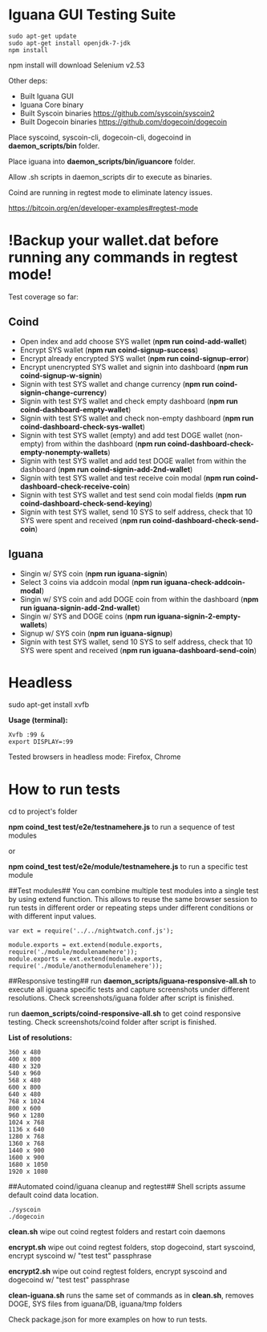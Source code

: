 # Iguana GUI Testing Suite
```
sudo apt-get update
sudo apt-get install openjdk-7-jdk
npm install
```

npm install will download Selenium v2.53

Other deps:
- Built Iguana GUI
- Iguana Core binary
- Built Syscoin binaries https://github.com/syscoin/syscoin2
- Built Dogecoin binaries https://github.com/dogecoin/dogecoin

Place syscoind, syscoin-cli, dogecoin-cli, dogecoind in **daemon_scripts/bin** folder.

Place iguana into **daemon_scripts/bin/iguancore** folder.

Allow .sh scripts in daemon_scripts dir to execute as binaries.

Coind are running in regtest mode to eliminate latency issues.

https://bitcoin.org/en/developer-examples#regtest-mode

# !Backup your wallet.dat before running any commands in regtest mode! #


Test coverage so far:

## Coind ##
- Open index and add choose SYS wallet (**npm run coind-add-wallet**)
- Encrypt SYS wallet (**npm run coind-signup-success**)
- Encrypt already encrypted SYS wallet (**npm run coind-signup-error**)
- Encrypt unencrypted SYS wallet and signin into dashboard (**npm run coind-signup-w-signin**)
- Signin with test SYS wallet and change currency (**npm run coind-signin-change-currency**)
- Signin with test SYS wallet and check empty dashboard (**npm run coind-dashboard-empty-wallet**)
- Signin with test SYS wallet and check non-empty dashboard (**npm run coind-dashboard-check-sys-wallet**)
- Signin with test SYS wallet (empty) and add test DOGE wallet (non-empty) from within the dashboard (**npm run coind-dashboard-check-empty-nonempty-wallets**)
- Signin with test SYS wallet and add test DOGE wallet from within the dashboard (**npm run coind-signin-add-2nd-wallet**)
- Signin with test SYS wallet and test receive coin modal (**npm run coind-dashboard-check-receive-coin**)
- Signin with test SYS wallet and test send coin modal fields (**npm run coind-dashboard-check-send-keying**)
- Signin with test SYS wallet, send 10 SYS to self address, check that 10 SYS were spent and received (**npm run coind-dashboard-check-send-coin**)

## Iguana ##
- Singin w/ SYS coin (**npm run iguana-signin**)
- Select 3 coins via addcoin modal (**npm run iguana-check-addcoin-modal**)
- Singin w/ SYS coin and add DOGE coin from within the dashboard (**npm run iguana-signin-add-2nd-wallet**)
- Singin w/ SYS and DOGE coins (**npm run iguana-signin-2-empty-wallets**)
- Signup w/ SYS coin (**npm run iguana-signup**)
- Signin with test SYS wallet, send 10 SYS to self address, check that 10 SYS were spent and received (**npm run iguana-dashboard-send-coin**)

# Headless #
sudo apt-get install xvfb

**Usage (terminal):**
```
Xvfb :99 &
export DISPLAY=:99
```

Tested browsers in headless mode: Firefox, Chrome

# How to run tests #
cd to project's folder

**npm coind_test test/e2e/testnamehere.js** to run a sequence of test modules

or

**npm coind_test test/e2e/module/testnamehere.js** to run a specific test module

##Test modules##
You can combine multiple test modules into a single test by using extend function. This allows to reuse the same browser session to run tests in different order or repeating steps under different conditions or with different input values.

```
var ext = require('../../nightwatch.conf.js');

module.exports = ext.extend(module.exports, require('./module/modulenamehere'));
module.exports = ext.extend(module.exports, require('./module/anothermodulenamehere'));
```

##Responsive testing##
run **daemon_scripts/iguana-responsive-all.sh** to execute all iguana specific tests and capture screenshots under different resolutions. Check screenshots/iguana folder after script is finished.

run **daemon_scripts/coind-responsive-all.sh** to get coind responsive testing. Check screenshots/coind folder after script is finished.

**List of resolutions:**
```
360 x 480
400 x 800
480 x 320
540 x 960
568 x 480
600 x 800
640 x 480
768 x 1024
800 x 600
960 x 1280
1024 x 768
1136 x 640
1280 x 768
1360 x 768
1440 x 900
1600 x 900
1680 x 1050
1920 x 1080
```

##Automated coind/iguana cleanup and regtest##
Shell scripts assume default coind data location.
```
./syscoin
./dogecoin
```
**clean.sh** wipe out coind regtest folders and restart coin daemons

**encrypt.sh** wipe out coind regtest folders, stop dogecoind, start syscoind, encrypt syscoind w/ "test test" passphrase

**encrypt2.sh** wipe out coind regtest folders, encrypt syscoind and dogecoind w/ "test test" passphrase

**clean-iguana.sh** runs the same set of commands as in **clean.sh**, removes DOGE, SYS files from iguana/DB, iguana/tmp folders

Check package.json for more examples on how to run tests.